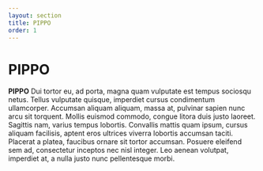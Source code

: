 ```yaml
---
layout: section
title: PIPPO
order: 1
---
```


# PIPPO

**PIPPO** Dui tortor eu, ad porta, magna quam vulputate est tempus sociosqu netus. Tellus vulputate quisque, imperdiet cursus condimentum ullamcorper. Accumsan aliquam aliquam, massa at, pulvinar sapien nunc arcu sit torquent. Mollis euismod commodo, congue litora duis justo laoreet. Sagittis nam, varius tempus lobortis. Convallis mattis quam ipsum, cursus aliquam facilisis, aptent eros ultrices viverra lobortis accumsan taciti. Placerat a platea, faucibus ornare sit tortor accumsan. Posuere eleifend sem ad, consectetur inceptos nec nisl integer. Leo aenean volutpat, imperdiet at, a nulla justo nunc pellentesque morbi.